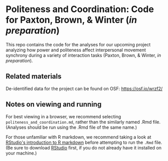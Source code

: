 # Politeness and Coordination: Code for Paxton, Brown, & Winter (*in preparation*)

This repo contains the code for the analyses for our upcoming project analyzing
how power and politeness affect interpersonal movement synchrony during a
variety of interaction tasks (Paxton, Brown, & Winter, *in preparation*).

## Related materials

De-identified data for the project can be found on OSF: https://osf.io/wrzf2/

## Notes on viewing and running

For best viewing in a browser, we recommend selecting
`politeness_and_coordination.md`, rather than the similarly named .Rmd file.
(Analyses should be run using the .Rmd file of the same name.)

For those unfamiliar with R markdown, we recommend taking a look at [RStudio's
introduction to R markdown](https://rmarkdown.rstudio.com/) before attempting
to run the `.Rmd` file. (Be sure to download [RStudio](https://www.rstudio.com/)
first, if you do not already have it installed on your machine.)

